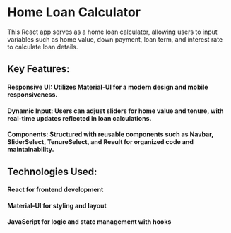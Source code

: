  # Home Loan Calculator
 
This React app serves as a home loan calculator, allowing users to input variables such as home value, down payment, loan term, and interest rate to calculate loan details.

## Key Features:

#### Responsive UI: Utilizes Material-UI for a modern design and mobile responsiveness.
#### Dynamic Input: Users can adjust sliders for home value and tenure, with real-time updates reflected in loan calculations.
#### Components: Structured with reusable components such as Navbar, SliderSelect, TenureSelect, and Result for organized code and maintainability.

## Technologies Used:

#### React for frontend development
#### Material-UI for styling and layout
#### JavaScript for logic and state management with hooks





